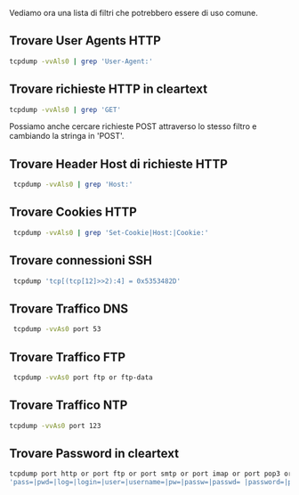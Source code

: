 
Vediamo ora una lista di filtri che potrebbero essere di uso comune.


## Trovare User Agents HTTP

```sh
tcpdump -vvAls0 | grep 'User-Agent:'
```


## Trovare richieste HTTP in cleartext

```sh
tcpdump -vvAls0 | grep 'GET'
```

Possiamo anche cercare richieste POST attraverso lo stesso filtro
e cambiando la stringa in 'POST'.


## Trovare Header Host di richieste HTTP

```sh
 tcpdump -vvAls0 | grep 'Host:'
```


## Trovare Cookies HTTP

```sh
 tcpdump -vvAls0 | grep 'Set-Cookie|Host:|Cookie:'
```


## Trovare connessioni SSH

```sh
 tcpdump 'tcp[(tcp[12]>>2):4] = 0x5353482D'
```


## Trovare Traffico DNS

```sh
 tcpdump -vvAs0 port 53
```


## Trovare Traffico FTP

```sh
 tcpdump -vvAs0 port ftp or ftp-data
```


## Trovare Traffico NTP

```sh
tcpdump -vvAs0 port 123
```

## Trovare Password in cleartext

```sh
tcpdump port http or port ftp or port smtp or port imap or port pop3 or port telnet -lA | egrep -i -B5 \
'pass=|pwd=|log=|login=|user=|username=|pw=|passw=|passwd= |password=|pass:|user:|username:|password:|login:|pass |user '
```


